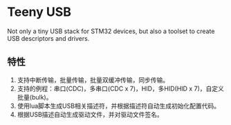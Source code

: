 Teeny USB
==========
Not only a tiny USB stack for STM32 devices, but also a toolset to create USB descriptors and drivers.

## 特性
1. 支持中断传输，批量传输，批量双缓冲传输，同步传输。
2. 支持的例程：串口(CDC)，多串口(CDC x 7)，HID，多HID(HID x 7)，自定义批量(bulk)。
3. 使用lua脚本生成USB相关描述符，并根据描述符自动生成初始化配置代码。
4. 根据USB描述自动生成驱动文件，并对驱动文件签名。
